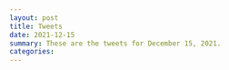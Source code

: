 ```yaml
---
layout: post
title: Tweets
date: 2021-12-15
summary: These are the tweets for December 15, 2021.
categories:
---
```


